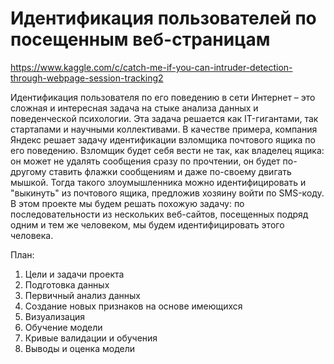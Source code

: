 # Идентификация пользователей по посещенным веб-страницам

https://www.kaggle.com/c/catch-me-if-you-can-intruder-detection-through-webpage-session-tracking2

Идентификация пользователя по его поведению в сети Интернет – это сложная и интересная задача на стыке анализа данных и поведенческой психологии. Эта задача решается как IT-гигантами, так стартапами и научными коллективами. В качестве примера, компания Яндекс решает задачу идентификации взломщика почтового ящика по его поведению. Взломщик будет себя вести не так, как владелец ящика: он может не удалять сообщения сразу по прочтении, он будет по-другому ставить флажки сообщениям и даже по-своему двигать мышкой. Тогда такого злоумышленника можно идентифицировать и "выкинуть" из почтового ящика, предложив хозяину войти по SMS-коду.
В этом проекте мы будем решать похожую задачу: по последовательности из нескольких веб-сайтов, посещенных подряд одним и тем же человеком, мы будем идентифицировать этого человека.

План:
1. Цели и задачи проекта
2. Подготовка данных
3. Первичный анализ данных
4. Создание новых признаков на основе имеющихся
5. Визуализация
6. Обучение модели
7. Кривые валидации и обучения
8. Выводы и оценка модели